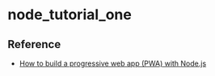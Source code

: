 # node_tutorial_one

## Reference

- [How to build a progressive web app (PWA) with Node.js](https://blog.logrocket.com/how-to-build-a-progressive-web-app-pwa-with-node-js/)